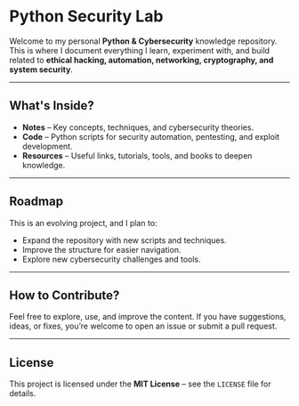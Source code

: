 # Python Security Lab

Welcome to my personal **Python & Cybersecurity** knowledge repository. This is where I document everything I learn, experiment with, and build related to **ethical hacking, automation, networking, cryptography, and system security**.

---

## What's Inside?

- **Notes** – Key concepts, techniques, and cybersecurity theories.  
- **Code** – Python scripts for security automation, pentesting, and exploit development.  
- **Resources** – Useful links, tutorials, tools, and books to deepen knowledge.  

---

## Roadmap

This is an evolving project, and I plan to:  
- Expand the repository with new scripts and techniques.  
- Improve the structure for easier navigation.  
- Explore new cybersecurity challenges and tools.  

---

## How to Contribute?

Feel free to explore, use, and improve the content. If you have suggestions, ideas, or fixes, you’re welcome to open an issue or submit a pull request.  

---

## License

This project is licensed under the **MIT License** – see the `LICENSE` file for details.
